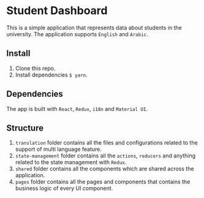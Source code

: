 # Student Dashboard

This is a simple application that represents data about students in the university. The application supports `English` and `Arabic`.

## Install

1. Clone this repo.
2. Install dependencies `$ yarn`.

## Dependencies

The app is built with `React`, `Redux`, `i18n` and `Material UI`.

## Structure

1. `translation` folder contains all the files and configurations related to the support of multi language feature.
2. `state-management` folder contains all the `actions`, `reducers` and anything related to the state management with `Redux`.
3. `shared` folder contains all the components which are shared across the application.
4. `pages` folder contains all the pages and components that contains the business logic of every UI component.
